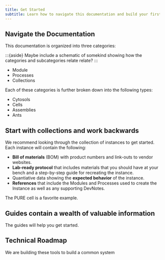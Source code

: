```yaml
---
title: Get Started
subtitle: Learn how to navigate this documentation and build your first cytosols and cells.
---
```


## Navigate the Documentation

This documentation is organized into three categories:

:::{aside}
Maybe include a schematic of somekind showing how the categories and subcategories relate relate?
:::

- Module
- Processes
- Collections

Each of these categories is further broken down into the following types:

- Cytosols
- Cells
- Assemblies
- Ants

## Start with collections and work backwards

We recommend looking through the collection of instances to get started. Each instance will contain the following:

- **Bill of materials** (BOM) with product numbers and link-outs to vendor websites.
- **Lab-ready protocol** that includes materials that you should have at your bench and a step-by-step guide for recreating the instance.
- Quantiative data showing the **expected behavior** of the instance.
- **References**  that include the Modules and Processes used to create the Instance as well as any supporting DevNotes. 

The PURE cell is a favorite example.

## Guides contain a wealth of valuable information

The guides will help you get started.

## Technical Roadmap

We are building these tools to build a common system

